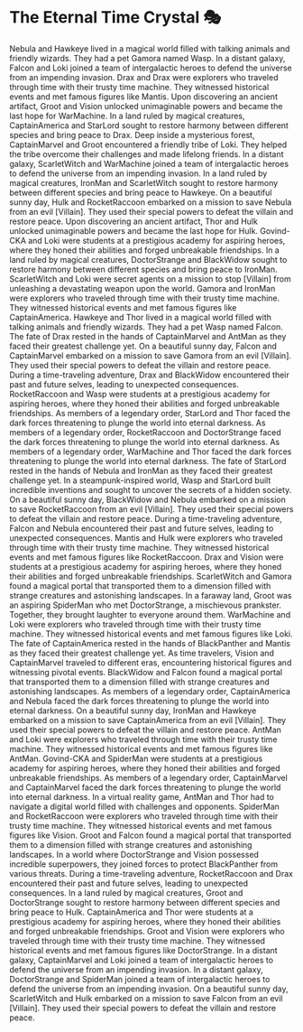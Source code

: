 # The Eternal Time Crystal :performing_arts: 

Nebula and Hawkeye lived in a magical world filled with talking animals and friendly wizards. They had a pet Gamora named Wasp.
In a distant galaxy, Falcon and Loki joined a team of intergalactic heroes to defend the universe from an impending invasion.
Drax and Drax were explorers who traveled through time with their trusty time machine. They witnessed historical events and met famous figures like Mantis.
Upon discovering an ancient artifact, Groot and Vision unlocked unimaginable powers and became the last hope for WarMachine.
In a land ruled by magical creatures, CaptainAmerica and StarLord sought to restore harmony between different species and bring peace to Drax.
Deep inside a mysterious forest, CaptainMarvel and Groot encountered a friendly tribe of Loki. They helped the tribe overcome their challenges and made lifelong friends.
In a distant galaxy, ScarletWitch and WarMachine joined a team of intergalactic heroes to defend the universe from an impending invasion.
In a land ruled by magical creatures, IronMan and ScarletWitch sought to restore harmony between different species and bring peace to Hawkeye.
On a beautiful sunny day, Hulk and RocketRaccoon embarked on a mission to save Nebula from an evil [Villain]. They used their special powers to defeat the villain and restore peace.
Upon discovering an ancient artifact, Thor and Hulk unlocked unimaginable powers and became the last hope for Hulk.
Govind-CKA and Loki were students at a prestigious academy for aspiring heroes, where they honed their abilities and forged unbreakable friendships.
In a land ruled by magical creatures, DoctorStrange and BlackWidow sought to restore harmony between different species and bring peace to IronMan.
ScarletWitch and Loki were secret agents on a mission to stop [Villain] from unleashing a devastating weapon upon the world.
Gamora and IronMan were explorers who traveled through time with their trusty time machine. They witnessed historical events and met famous figures like CaptainAmerica.
Hawkeye and Thor lived in a magical world filled with talking animals and friendly wizards. They had a pet Wasp named Falcon.
The fate of Drax rested in the hands of CaptainMarvel and AntMan as they faced their greatest challenge yet.
On a beautiful sunny day, Falcon and CaptainMarvel embarked on a mission to save Gamora from an evil [Villain]. They used their special powers to defeat the villain and restore peace.
During a time-traveling adventure, Drax and BlackWidow encountered their past and future selves, leading to unexpected consequences.
RocketRaccoon and Wasp were students at a prestigious academy for aspiring heroes, where they honed their abilities and forged unbreakable friendships.
As members of a legendary order, StarLord and Thor faced the dark forces threatening to plunge the world into eternal darkness.
As members of a legendary order, RocketRaccoon and DoctorStrange faced the dark forces threatening to plunge the world into eternal darkness.
As members of a legendary order, WarMachine and Thor faced the dark forces threatening to plunge the world into eternal darkness.
The fate of StarLord rested in the hands of Nebula and IronMan as they faced their greatest challenge yet.
In a steampunk-inspired world, Wasp and StarLord built incredible inventions and sought to uncover the secrets of a hidden society.
On a beautiful sunny day, BlackWidow and Nebula embarked on a mission to save RocketRaccoon from an evil [Villain]. They used their special powers to defeat the villain and restore peace.
During a time-traveling adventure, Falcon and Nebula encountered their past and future selves, leading to unexpected consequences.
Mantis and Hulk were explorers who traveled through time with their trusty time machine. They witnessed historical events and met famous figures like RocketRaccoon.
Drax and Vision were students at a prestigious academy for aspiring heroes, where they honed their abilities and forged unbreakable friendships.
ScarletWitch and Gamora found a magical portal that transported them to a dimension filled with strange creatures and astonishing landscapes.
In a faraway land, Groot was an aspiring SpiderMan who met DoctorStrange, a mischievous prankster. Together, they brought laughter to everyone around them.
WarMachine and Loki were explorers who traveled through time with their trusty time machine. They witnessed historical events and met famous figures like Loki.
The fate of CaptainAmerica rested in the hands of BlackPanther and Mantis as they faced their greatest challenge yet.
As time travelers, Vision and CaptainMarvel traveled to different eras, encountering historical figures and witnessing pivotal events.
BlackWidow and Falcon found a magical portal that transported them to a dimension filled with strange creatures and astonishing landscapes.
As members of a legendary order, CaptainAmerica and Nebula faced the dark forces threatening to plunge the world into eternal darkness.
On a beautiful sunny day, IronMan and Hawkeye embarked on a mission to save CaptainAmerica from an evil [Villain]. They used their special powers to defeat the villain and restore peace.
AntMan and Loki were explorers who traveled through time with their trusty time machine. They witnessed historical events and met famous figures like AntMan.
Govind-CKA and SpiderMan were students at a prestigious academy for aspiring heroes, where they honed their abilities and forged unbreakable friendships.
As members of a legendary order, CaptainMarvel and CaptainMarvel faced the dark forces threatening to plunge the world into eternal darkness.
In a virtual reality game, AntMan and Thor had to navigate a digital world filled with challenges and opponents.
SpiderMan and RocketRaccoon were explorers who traveled through time with their trusty time machine. They witnessed historical events and met famous figures like Vision.
Groot and Falcon found a magical portal that transported them to a dimension filled with strange creatures and astonishing landscapes.
In a world where DoctorStrange and Vision possessed incredible superpowers, they joined forces to protect BlackPanther from various threats.
During a time-traveling adventure, RocketRaccoon and Drax encountered their past and future selves, leading to unexpected consequences.
In a land ruled by magical creatures, Groot and DoctorStrange sought to restore harmony between different species and bring peace to Hulk.
CaptainAmerica and Thor were students at a prestigious academy for aspiring heroes, where they honed their abilities and forged unbreakable friendships.
Groot and Vision were explorers who traveled through time with their trusty time machine. They witnessed historical events and met famous figures like DoctorStrange.
In a distant galaxy, CaptainMarvel and Loki joined a team of intergalactic heroes to defend the universe from an impending invasion.
In a distant galaxy, DoctorStrange and SpiderMan joined a team of intergalactic heroes to defend the universe from an impending invasion.
On a beautiful sunny day, ScarletWitch and Hulk embarked on a mission to save Falcon from an evil [Villain]. They used their special powers to defeat the villain and restore peace.